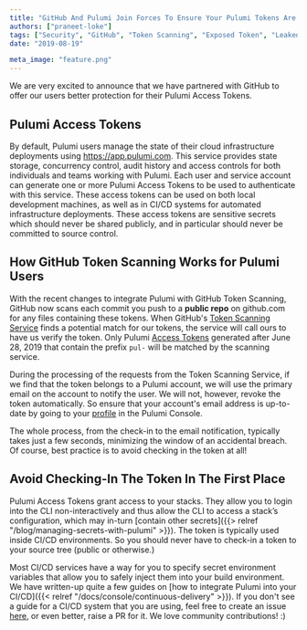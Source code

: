 ```yaml
---
title: "GitHub And Pulumi Join Forces To Ensure Your Pulumi Tokens Are Safe"
authors: ["praneet-loke"]
tags: ["Security", "GitHub", "Token Scanning", "Exposed Token", "Leaked Token", "Pulumi Token Scanning"]
date: "2019-08-19"

meta_image: "feature.png"
---
```


We are very excited to announce that we have partnered with GitHub to offer our users better protection for their Pulumi Access Tokens.

## Pulumi Access Tokens

By default, Pulumi users manage the state of their cloud infrastructure deployments using https://app.pulumi.com. This service provides state storage, concurrency control, audit history and access controls for both individuals and teams working with Pulumi.  Each user and service account can generate one or more Pulumi Access Tokens to be used to authenticate with this service.  These access tokens can be used on both local development machines, as well as in CI/CD systems for automated infrastructure deployments.  These access tokens are sensitive secrets which should never be shared publicly, and in particular should never be committed to source control.

## How GitHub Token Scanning Works for Pulumi Users

With the recent changes to integrate Pulumi with GitHub Token Scanning, GitHub now scans each commit you push to a **public repo** on github.com for any files containing these tokens. When GitHub's [Token Scanning Service](https://developer.github.com/partnerships/token-scanning/) finds a potential match for our tokens, the service will call ours to have us verify the token. Only Pulumi [Access Tokens](https://app.pulumi.com/account/tokens) generated after June 28, 2019 that contain the prefix `pul-` will be matched by the scanning service.

During the processing of the requests from the Token Scanning Service, if we find that the token belongs to a Pulumi account, we will use the primary email on the account to notify the user. We will not, however, revoke the token automatically. So ensure that your account's email address is up-to-date by going to your [profile](https://app.pulumi.com/account/profile) in the Pulumi Console.

The whole process, from the check-in to the email notification, typically takes just a few seconds, minimizing the window of an accidental breach.  Of course, best practice is to avoid checking in the token at all!

## Avoid Checking-In The Token In The First Place

Pulumi Access Tokens grant access to your stacks. They allow you to login into the CLI non-interactively and thus allow the CLI to access a stack’s configuration, which may in-turn [contain other secrets]({{> relref "/blog/managing-secrets-with-pulumi" >}}). The token is typically used inside CI/CD environments. So you should never have to check-in a token to your source tree (public or otherwise.)

Most CI/CD services have a way for you to specify secret environment variables that allow you to safely inject them into your build environment. We have written-up quite a few guides on [how to integrate Pulumi into your CI/CD]({{< relref "/docs/console/continuous-delivery" >}}). If you don't see a guide for a CI/CD system that you are using, feel free to create an issue [here](https://github.com/pulumi/docs), or even better, raise a PR for it. We love community contributions! :)
